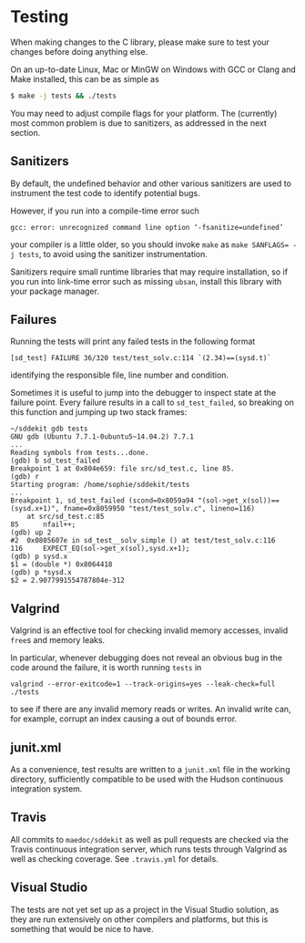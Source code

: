 # Testing

When making changes to the C library, please make sure
to test your changes before doing anything else.

On an up-to-date Linux, Mac or MinGW on Windows with
GCC or Clang and Make installed, this can be as simple as

```bash
$ make -j tests && ./tests
```

You may need to adjust compile flags for your platform. The
(currently) most common problem is due to sanitizers, as
addressed in the next section.

## Sanitizers

By default, the undefined behavior and other various sanitizers
are used to instrument the test code to identify potential bugs.

However, if you run into a compile-time error such

```
gcc: error: unrecognized command line option ‘-fsanitize=undefined’
```

your compiler is a little older, so you should invoke
`make` as `make SANFLAGS= -j tests`, to avoid using the
sanitizer instrumentation. 

Sanitizers require small runtime libraries that may require
installation, so if you run into link-time error such as missing
`ubsan`, install this library with your package manager.

## Failures

Running the tests will print any failed tests in the following
format
```
[sd_test] FAILURE 36/320 test/test_solv.c:114 `(2.34)==(sysd.t)`
```
identifying the responsible file, line number and condition.

Sometimes it is useful to jump into the debugger to inspect
state at the failure point. Every failure results in a call to
`sd_test_failed`, so breaking on this function and jumping up
two stack frames:

```
~/sddekit gdb tests
GNU gdb (Ubuntu 7.7.1-0ubuntu5~14.04.2) 7.7.1
...
Reading symbols from tests...done.
(gdb) b sd_test_failed
Breakpoint 1 at 0x804e659: file src/sd_test.c, line 85.
(gdb) r
Starting program: /home/sophie/sddekit/tests 
...
Breakpoint 1, sd_test_failed (scond=0x8059a94 "(sol->get_x(sol))==(sysd.x+1)", fname=0x8059950 "test/test_solv.c", lineno=116)
    at src/sd_test.c:85
85		nfail++;
(gdb) up 2
#2  0x0805607e in sd_test__solv_simple () at test/test_solv.c:116
116		EXPECT_EQ(sol->get_x(sol),sysd.x+1);
(gdb) p sysd.x
$1 = (double *) 0x8064418
(gdb) p *sysd.x
$2 = 2.9077991554787804e-312
```

## Valgrind

Valgrind is an effective tool for checking invalid memory accesses,
invalid `free`s and memory leaks.

In particular, whenever debugging does not reveal an obvious bug in
the code around the failure, it is worth running `tests` in 

```
valgrind --error-exitcode=1 --track-origins=yes --leak-check=full ./tests
```

to see if there are any invalid memory reads or writes. An invalid write
can, for example, corrupt an index causing a out of bounds error.

## junit.xml

As a convenience, test results are written to a `junit.xml` file
in the working directory, sufficiently compatible to be used
with the Hudson continuous integration system.

## Travis

All commits to `maedoc/sddekit` as well as pull requests are checked
via the Travis continuous integration server, which runs tests through
Valgrind as well as checking coverage. See `.travis.yml` for details.

## Visual Studio

The tests are not yet set up as a project in the Visual Studio solution,
as they are run extensively on other compilers and platforms, but this is
something that would be nice to have.

